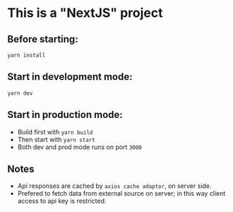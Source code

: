 # This is a "NextJS" project

## Before starting:

    yarn install

## Start in development mode:

    yarn dev

## Start in production mode:

- Build first with `yarn build`
- Then start with `yarn start`
- Both dev and prod mode runs on port `3000`

## Notes

- Api responses are cached by `axios cache adaptor`, on server side.
- Prefered to fetch data from external source on server; in this way client access to api key is restricted.
